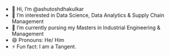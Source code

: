 - 👋 Hi, I’m @ashutoshdhakulkar
- 👀 I’m interested in Data Science, Data Analytics & Supply Chain Management
- 🌱 I’m currently pursing my Masters in Industrial Engineering & Management
- 😄 Pronouns: He/ Him
- ⚡ Fun fact: I am a Tangent.

<!---
ashutoshdhakulkar/ashutoshdhakulkar is a ✨ special ✨ repository because its `README.md` (this file) appears on your GitHub profile.
You can click the Preview link to take a look at your changes.
--->
